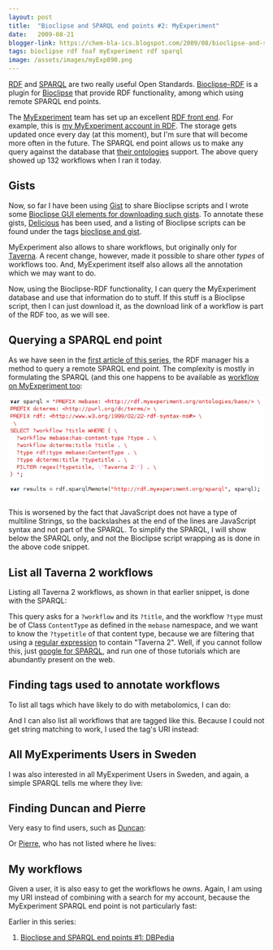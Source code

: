 ```yaml
---
layout: post
title:  "Bioclipse and SPARQL end points #2: MyExperiment"
date:   2009-08-21
blogger-link: https://chem-bla-ics.blogspot.com/2009/08/bioclipse-and-sparql-end-points-2.html
tags: bioclipse rdf foaf myExperiment rdf sparql
image: /assets/images/myExp890.png
---
```


[RDF](http://en.wikipedia.org/wiki/Resource_Description_Framework) and [SPARQL](http://en.wikipedia.org/wiki/SPARQL)
are two really useful Open Standards. [Bioclipse-RDF](http://github.com/egonw/bioclipse.rdf/tree/master) is a
plugin for [Bioclipse](http://www.bioclipse.net/) that provide RDF functionality, among which using remote SPARQL end points.

The [MyExperiment](http://www.myexperiment.org/) team has set up an excellent [RDF front end](http://rdf.myexperiment.org/).
For example, this is [my MyExperiment account in RDF](http://rdf.myexperiment.org/User/286). The storage gets updated
once every day (at this moment), but I'm sure that will become more often in the future. The SPARQL end point
allows us to make any query against the database that [their ontologies](http://rdf.myexperiment.org/ontologies/)
support. The above query showed up 132 workflows when I ran it today.

## Gists

Now, so far I have been using [Gist](http://gist.github.com/) to share Bioclipse scripts and I wrote
some [Bioclipse GUI elements for downloading such gists](http://chem-bla-ics.blogspot.com/2009/01/bioclipse-and-gist-integration.html).
To annotate these gists, [Delicious](http://delicious.com/) has been used, and a listing of Bioclipse scripts can be found under the
tags [bioclipse and gist](http://delicious.com/tag/bioclipse+gist).

MyExperiment also allows to share workflows, but originally only for [Taverna](http://taverna.sf.net/).
A recent change, however, made it possible to share other *types* of workflows too. And, MyExperiment
itself also allows all the annotation which we may want to do.

Now, using the Bioclipse-RDF functionality, I can query the MyExperiment database and use that information
do to stuff. If this stuff is a Bioclipse script, then I can just download it, as the download link of a
workflow is part of the RDF too, as we will see.

## Querying a SPARQL end point

As we have seen in the [first article of this series](http://chem-bla-ics.blogspot.com/2009/08/bioclipse-and-sparql-end-points.html),
the RDF manager his a method to query a remote SPARQL end point. The complexity is mostly in formulating the SPARQL (and this one
happens to be available as [workflow on MyExperiment too](http://www.myexperiment.org/workflows/890):

![](/assets/images/myExp890.png)

This is worsened by the fact that JavaScript does not have a type of multiline Strings, so the backslashes at
the end of the lines are JavaScript syntax and not part of the SPARQL. To simplify the SPARQL, I will show
below the SPARQL only, and not the Bioclipse script wrapping as is done in the above code snippet.

## List all Taverna 2 workflows

Listing all Taverna 2 workflows, as shown in that earlier snippet, is done with the SPARQL:

<script src="https://gist.github.com/egonw/172138.js"></script>

This query asks for a `?workflow` and its `?title`, and the workflow `?type` must be of Class `ContentType` as defined in the
`mebase` namespace, and we want to know the `?typetitle` of that content type, because we are filtering that using a
[regular expression](http://en.wikipedia.org/wiki/Regular_expression) to contain "Taverna 2". Well, if you cannot
follow this, just [google for SPARQL](http://www.bing.com/search?q=sparql+tutorial&go=&form=QBLH&filt=all),
and run one of those tutorials which are abundantly present on the web.

## Finding tags used to annotate workflows

To list all tags which have likely to do with metabolomics, I can do:

<script src="https://gist.github.com/egonw/172277.js"></script>

And I can also list all workflows that are tagged like this. Because I could not get string matching to work, I used the tag's URI instead:

<script src="https://gist.github.com/egonw/172685.js"></script>

## All MyExperiments Users in Sweden

I was also interested in all MyExperiment Users in Sweden, and again, a simple SPARQL tells me where they live:

<script src="https://gist.github.com/egonw/172129.js"></script>

## Finding Duncan and Pierre

Very easy to find users, such as [Duncan](http://duncan.hull.name/):

<script src="https://gist.github.com/egonw/172686.js"></script>

Or [Pierre](http://plindenbaum.blogspot.com/), who has not listed where he lives:

<script src="https://gist.github.com/egonw/172687.js"></script>

## My workflows

Given a user, it is also easy to get the workflows he *owns*. Again, I am using my URI instead of combining with a search
for my account, because the MyExperiment SPARQL end point is not particularly fast:

<script src="https://gist.github.com/egonw/172691.js"></script>

Earlier in this series:

1. [Bioclipse and SPARQL end points #1: DBPedia](http://chem-bla-ics.blogspot.com/2009/08/bioclipse-and-sparql-end-points.html)
